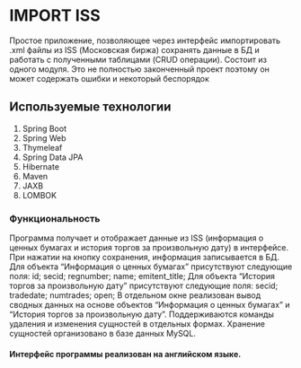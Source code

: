 <h1>IMPORT ISS</h1>
Простое приложение, позволяющее через интерфейс импортировать .xml файлы из ISS (Московская биржа) сохранять данные в БД и работать
с полученными таблицами (CRUD операции).
Состоит из одного модуля.
Это не полностью законченный проект поэтому он может содержать ошибки и некоторый беспорядок

<h2>Используемые технологии</h2>
<ol>
<li>Spring Boot</li>
<li>Spring Web</li>
<li>Thymeleaf</li>
<li>Spring Data JPA</li>
<li>Hibernate</li>
<li>Maven</li>
<li>JAXB</li>
<li>LOMBOK</li>
</ol>

<h3>Функциональность</h3>

Программа получает и отображает данные из ISS (информация о ценных бумагах и история торгов за произвольную дату) в интерфейсе.
При нажатии на кнопку сохранения, информация записывается в БД.
Для объекта “Информация о ценных бумагах” присутствуют следующие поля: id; secid; regnumber; name; emitent_title;
Для объекта “История торгов за произвольную дату” присутствуют следующие поля: secid; tradedate; numtrades; open;
В отдельном окне реализован вывод сводных данных на основе объектов “Информация о ценных бумагах” и “История торгов за произвольную дату”.
Поддерживаются команды удаления и изменения сущностей в отдельных формах.
Хранение сущностей организовано в базе данных MySQL.

<h4>Интерфейс программы реализован на английском языке.</h4>
 
